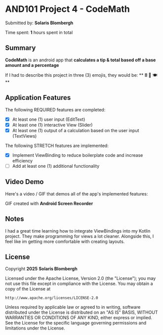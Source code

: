 <!-- (This is a comment) INSTRUCTIONS: Go through this page and fill out any **bolded** entries with their correct values.-->

# AND101 Project 4 - CodeMath

Submitted by: **Solaris Blombergh**

Time spent: **1** hours spent in total

## Summary

**CodeMath** is an android app that **calculates a tip & total based off a base amount and a percentage**

If I had to describe this project in three (3) emojis, they would be: ** 🖩 🧠 🍽**

## Application Features

<!-- (This is a comment) Please be sure to change the [ ] to [x] for any features you completed.  If a feature is not checked [x], you might miss the points for that item! -->

The following REQUIRED features are completed:

- [X] At least one (1) user input (EditText)
- [X] At least one (1) interactive View (Slider)
- [X] At least one (1) output of a calculation based on the user input (TextViews)

The following STRETCH features are implemented:

- [X] Implement ViewBinding to reduce boilerplate code and increase efficiency
- [ ] Add at least one (1) additional functionality

## Video Demo

Here's a video / GIF that demos all of the app's implemented features:

GIF created with **Android Screen Recorder**

<!-- Recommended tools:
- [Kap](https://getkap.co/) for macOS
- [ScreenToGif](https://www.screentogif.com/) for Windows
- [peek](https://github.com/phw/peek) for Linux. -->

## Notes

I had a great time learning how to integrate ViewBindings into my Kotlin project. They make programming for views
a lot cleaner. Alongside this, I feel like im getting more comfortable with creating layouts.

## License

Copyright **2025** **Solaris Blombergh**

Licensed under the Apache License, Version 2.0 (the "License");
you may not use this file except in compliance with the License.
You may obtain a copy of the License at

    http://www.apache.org/licenses/LICENSE-2.0

Unless required by applicable law or agreed to in writing, software
distributed under the License is distributed on an "AS IS" BASIS,
WITHOUT WARRANTIES OR CONDITIONS OF ANY KIND, either express or implied.
See the License for the specific language governing permissions and
limitations under the License.